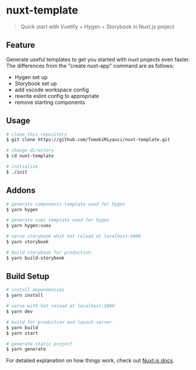 # nuxt-template

>Quick start with Vuetify + Hygen + Storybook in Nuxt.js project

## Feature

Generate useful templates to get you started with nuxt projects even faster.
The differences from the "create nuxt-app" command are as follows:  

* Hygen set up
* Storybook set up
* add vscode workspace config
* rewrite eslint config to appropriate
* remove starting components

## Usage

``` bash
# clone this repository
$ git clone https://github.com/TomokiMiyauci/nuxt-template.git

# change directory
$ cd nuxt-template

# initialize
$ ./init
```

## Addons

``` bash
# generate components template used for hygen
$ yarn hygen

# generate vuex template used for hygen
$ yarn hygen:vuex

# serve storybook whih hot reload at localhost:6006
$ yarn storybook

# build storybook for production
$ yarn build-storybook
```

## Build Setup

``` bash
# install dependencies
$ yarn install

# serve with hot reload at localhost:3000
$ yarn dev

# build for production and launch server
$ yarn build
$ yarn start

# generate static project
$ yarn generate
```

For detailed explanation on how things work, check out [Nuxt.js docs](https://nuxtjs.org).
